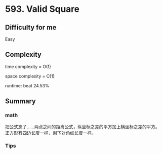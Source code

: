 # 593. Valid Square
## Difficulty for me

Easy

## Complexity
time complexity = O(1)

space complexity = O(1)

runtime: beat 24.53%

## Summary
### math

把公式忘了……两点之间的距离公式，纵坐标之差的平方加上横坐标之差的平方。正方形有四边长度一样，剩下对角线长度一样。

### Tips

